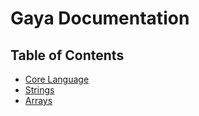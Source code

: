 # Gaya Documentation

## Table of Contents

- [Core Language](./core.md)
- [Strings](./strings.md)
- [Arrays](./arrays.md)
